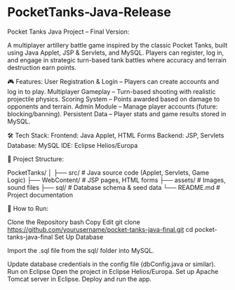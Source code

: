 # PocketTanks-Java-Release

Pocket Tanks Java Project – Final Version:

A multiplayer artillery battle game inspired by the classic Pocket Tanks, built using Java Applet, JSP & Servlets, and MySQL. Players can register, log in, and engage in strategic turn-based tank battles where accuracy and terrain destruction earn points.

🎮 Features:
User Registration & Login – Players can create accounts and log in to play.
Multiplayer Gameplay – Turn-based shooting with realistic projectile physics.
Scoring System – Points awarded based on damage to opponents and terrain.
Admin Module – Manage player accounts (future: blocking/banning).
Persistent Data – Player stats and game results stored in MySQL.

🛠 Tech Stack:
Frontend: Java Applet, HTML Forms
Backend: JSP, Servlets
Database: MySQL
IDE: Eclipse Helios/Europa


📂 Project Structure:

PocketTanks/
│
├── src/                # Java source code (Applet, Servlets, Game Logic)
├── WebContent/         # JSP pages, HTML forms
├── assets/             # Images, sound files
├── sql/                # Database schema & seed data
└── README.md           # Project documentation


🚀 How to Run:

Clone the Repository
bash
Copy
Edit
git clone https://github.com/yourusername/pocket-tanks-java-final.git
cd pocket-tanks-java-final
Set Up Database

Import the .sql file from the sql/ folder into MySQL.

Update database credentials in the config file (dbConfig.java or similar).
Run on Eclipse
Open the project in Eclipse Helios/Europa.
Set up Apache Tomcat server in Eclipse.
Deploy and run the app.

